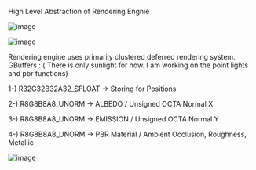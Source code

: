 High Level Abstraction of Rendering Engnie

![image](https://github.com/GNFulLT/GEngine/assets/73427021/684bdc9f-47ad-4f95-a166-5fec522d0887)

![image](https://github.com/GNFulLT/GEngine/assets/73427021/ed632a4c-45c6-4137-83e6-9477bfd79c39)

Rendering engine uses primarily clustered deferred rendering system.
GBuffers : ( There is only sunlight for now. I am working on the point lights and pbr functions)

1-) R32G32B32A32_SFLOAT -> Storing for Positions   

2-) R8G8B8A8_UNORM -> ALBEDO / Unsigned OCTA Normal X    

3-) R8G8B8A8_UNORM -> EMISSION / Unsigned OCTA Normal Y    

4-) R8G8B8A8_UNORM -> PBR Material / Ambient Occlusion, Roughness, Metallic  


![image](https://github.com/GNFulLT/GEngine/assets/73427021/47aa853a-d24d-4a9d-ba90-c61fc7126c89)
